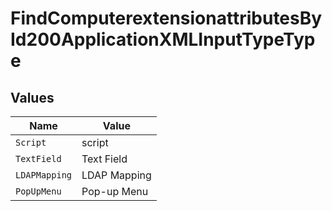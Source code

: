 # FindComputerextensionattributesById200ApplicationXMLInputTypeType


## Values

| Name          | Value         |
| ------------- | ------------- |
| `Script`      | script        |
| `TextField`   | Text Field    |
| `LDAPMapping` | LDAP Mapping  |
| `PopUpMenu`   | Pop-up Menu   |